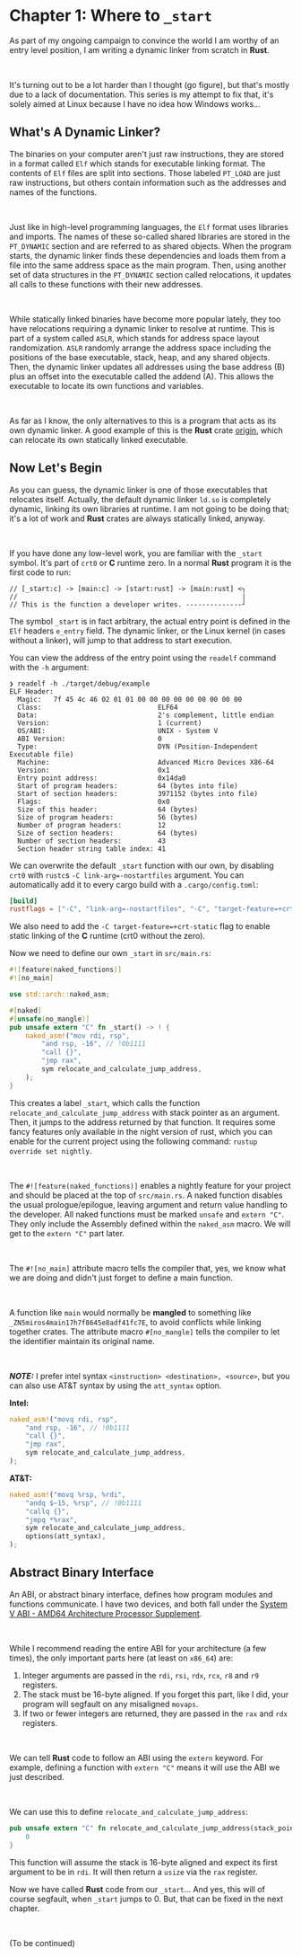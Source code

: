 <head>
  <title>Chapter 1: Where to _start</title>
  <meta name="author" content="Owen Friedman">
<head/>

# Chapter 1: Where to `_start`

As part of my ongoing campaign to convince the world I am worthy of an entry level position, I am writing a dynamic linker from scratch in **Rust**.

<br/>

It's turning out to be a lot harder than I thought (go figure), but that's mostly due to a lack of documentation.
This series is my attempt to fix that, it's solely aimed at Linux because I have no idea how Windows works...


## What's A Dynamic Linker?

The binaries on your computer aren't just raw instructions, they are stored in a format called `Elf` which stands for executable linking format. The contents of `Elf` files are split into sections. Those labeled `PT_LOAD` are just raw instructions, but others contain information such as the addresses and names of the functions. 

<br/>

Just like in high-level programming languages, the `Elf` format uses libraries and imports. The names of these so-called shared libraries are stored in the `PT_DYNAMIC` section and are referred to as shared objects. When the program starts, the dynamic linker finds these dependencies and loads them from a file into the same address space as the main program. Then, using another set of data structures in the `PT_DYNAMIC` section called relocations, it updates all calls to these functions with their new addresses.

<br/>

While statically linked binaries have become more popular lately, they too have relocations requiring a dynamic linker to resolve at runtime. This is part of a system called `ASLR`, which stands for address space layout randomization. `ASLR` randomly arrange the address space including the positions of the base executable, stack, heap, and any shared objects. Then, the dynamic linker updates all addresses using the base address (B) plus an offset into the executable called the addend (A). This allows the executable to locate its own functions and variables.

<br/>

As far as I know, the only alternatives to this is a program that acts as its own dynamic linker. A good example of this is the **Rust** crate [origin](https://github.com/sunfishcode/origin), which can relocate its own statically linked executable.


## Now Let's Begin

As you can guess, the dynamic linker is one of those executables that relocates itself. Actually, the default dynamic linker `ld.so` is completely dynamic, linking its own libraries at runtime. I am not going to be doing that; it's a lot of work and **Rust** crates are always statically linked, anyway.

<br/>

If you have done any low-level work, you are familiar with the `_start` symbol. It's part of `crt0` or **C** runtime zero. In a normal **Rust** program it is the first code to run:

```
// [_start:c] -> [main:c] -> [start:rust] -> [main:rust] <┐
//                                                        |
// This is the function a developer writes. --------------┘
```

The symbol `_start` is in fact arbitrary, the actual entry point is defined in the `Elf` headers `e_entry` field. The dynamic linker, or the Linux kernel (in cases without a linker), will jump to that address to start execution.

You can view the address of the entry point using the `readelf` command with the `-h` argument:
```
❯ readelf -h ./target/debug/example
ELF Header:
  Magic:   7f 45 4c 46 02 01 01 00 00 00 00 00 00 00 00 00 
  Class:                             ELF64
  Data:                              2's complement, little endian
  Version:                           1 (current)
  OS/ABI:                            UNIX - System V
  ABI Version:                       0
  Type:                              DYN (Position-Independent Executable file)
  Machine:                           Advanced Micro Devices X86-64
  Version:                           0x1
  Entry point address:               0x14da0
  Start of program headers:          64 (bytes into file)
  Start of section headers:          3971152 (bytes into file)
  Flags:                             0x0
  Size of this header:               64 (bytes)
  Size of program headers:           56 (bytes)
  Number of program headers:         12
  Size of section headers:           64 (bytes)
  Number of section headers:         43
  Section header string table index: 41
```

We can overwrite the default `_start` function with our own, by disabling `crt0` with `rustc`s `-C link-arg=-nostartfiles` argument. You can automatically add it to every cargo build with a `.cargo/config.toml`:

```toml
[build]
rustflags = ["-C", "link-arg=-nostartfiles", "-C", "target-feature=+crt-static"]
```

We also need to add the `-C target-feature=+crt-static` flag to enable static linking of the **C** runtime (crt0 without the zero).

Now we need to define our own `_start` in `src/main.rs`:

```rs
#![feature(naked_functions)]
#![no_main]

use std::arch::naked_asm;

#[naked]
#[unsafe(no_mangle)]
pub unsafe extern "C" fn _start() -> ! {
    naked_asm!("mov rdi, rsp",
        "and rsp, -16", // !0b1111
        "call {}",
        "jmp rax",
        sym relocate_and_calculate_jump_address,
    );
}
```

This creates a label `_start`, which calls the function `relocate_and_calculate_jump_address` with stack pointer as an argument. Then, it jumps to the address returned by that function.
It requires some fancy features only available in the night version of rust, which you can enable for the current project using the following command: `rustup override set nightly`.

<br/>

The `#![feature(naked_functions)]` enables a nightly feature for your project and should be placed at the top of `src/main.rs`. 
A naked function disables the usual prologue/epilogue, leaving argument and return value handling to the developer. All naked functions must be marked `unsafe` and `extern "C"`. They only include the Assembly defined within the `naked_asm` macro. We will get to the `extern "C"` part later.

<br/>

The `#![no_main]` attribute macro tells the compiler that, yes, we know what we are doing and didn't just forget to define a main function.

<br/>

A function like `main` would normally be **mangled** to something like `_ZN5miros4main17h7f8645e8adf41fc7E`, to avoid conflicts while linking together crates. The attribute macro `#[no_mangle]` tells the compiler to let the identifier maintain its original name.

<br/>

_**NOTE:**_ I prefer intel syntax `<instruction> <destination>, <source>`, but you can also use AT&T syntax by using the `att_syntax` option.

**Intel:**
```rs
naked_asm!("movq rdi, rsp",
    "and rsp, -16", // !0b1111
    "call {}",
    "jmp rax",
    sym relocate_and_calculate_jump_address,
);
```

**AT&T:**
```rs
naked_asm!("movq %rsp, %rdi",
    "andq $~15, %rsp", // !0b1111
    "callq {}",
    "jmpq *%rax",
    sym relocate_and_calculate_jump_address,
    options(att_syntax),
);
```


## Abstract Binary Interface

An ABI, or abstract binary interface, defines how program modules and functions communicate. I have two devices, and both fall under the [System V ABI - AMD64 Architecture Processor Supplement](https://refspecs.linuxbase.org/elf/x86_64-abi-0.99.pdf).

<br/>

While I recommend reading the entire ABI for your architecture (a few times), the only important parts here (at least on `x86_64`) are:
1. Integer arguments are passed in the `rdi`, `rsi`, `rdx`, `rcx`, `r8` and `r9` registers.
2. The stack must be 16-byte aligned. If you forget this part, like I did, your program will segfault on any misaligned `movaps`.
3. If two or fewer integers are returned, they are passed in the `rax` and `rdx` registers.


<br/>

We can tell **Rust** code to follow an ABI using the `extern` keyword. For example, defining a function with `extern "C"` means it will use the ABI we just described.

<br/>

We can use this to define `relocate_and_calculate_jump_address`:
```rs
pub unsafe extern "C" fn relocate_and_calculate_jump_address(stack_pointer: *mut usize) -> usize {
    0
}
```

This function will assume the stack is 16-byte aligned and expect its first argument to be in `rdi`. It will then return a `usize` via the `rax` register.

Now we have called **Rust** code from our `_start`... And yes, this will of course segfault, when `_start` jumps to 0. But, that can be fixed in the next chapter.

<br/>

(To be continued)

